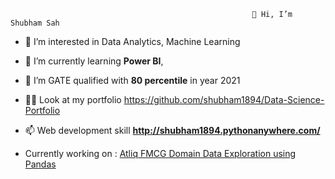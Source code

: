                                                           👋 Hi, I’m Shubham Sah
- 👀 I’m interested in Data Analytics, Machine Learning
- 🌱 I’m currently learning **Power BI**,
- 💞️ I’m GATE qualified with **80 percentile** in year 2021
- 👨‍💻 Look at my portfolio https://github.com/shubham1894/Data-Science-Portfolio
- 📫 Web development skill **http://shubham1894.pythonanywhere.com/**

- Currently working on : [Atliq FMCG Domain Data Exploration using Pandas](https://github.com/shubham1894/Data-Science-Portfolio/blob/main/Atliq%20FMCG%20Analysis/FMCG%20Domain%20Data%20Exploration.ipynb)

<!---
shubham1894/shubham1894 is a ✨ special ✨ repository because its `README.md` (this file) appears on your GitHub profile.
You can click the Preview link to take a look at your changes.
--->

